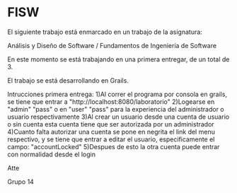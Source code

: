 # FISW


El siguiente trabajo está enmarcado en un trabajo de la asignatura:

Análisis y Diseño de Software / Fundamentos de Ingeniería de Software

En este momento se está trabajando en una primera entregar, de un total de 3.

El trabajo se está desarrollando en Grails.

Intrucciones primera entrega:
    1)Al correr el programa por consola en grails, se tiene que entrar a "http://localhost:8080/laboratorio"
    2)Logearse en "admin" "pass" o en "user" "pass" para la experiencia del administrador o usuario respectivamente
    3)Al crear un usuario desde una cuenta de usuario o sin cuenta esta cuenta tiene que ser autorizada por un administrador
    4)Cuanto falta autorizar una cuenta se pone en negrita el link del menu respectivo, y se tiene que entrar a editar el usuario, especificamente el campo: "accountLocked"
    5)Despues de esto la otra cuenta puede entrar con normalidad desde el login

Atte

Grupo 14
